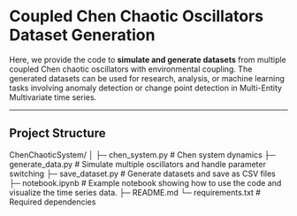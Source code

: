 # Coupled Chen Chaotic Oscillators Dataset Generation

Here, we provide the code to **simulate and generate datasets** from multiple coupled Chen chaotic oscillators with environmental coupling. The generated datasets can be used for research, analysis, or machine learning tasks involving anomaly detection or change point detection in Multi-Entity Multivariate time series.

---

## Project Structure
ChenChaoticSystem/
│
├─ chen_system.py # Chen system dynamics
├─ generate_data.py # Simulate multiple oscillators and handle parameter switching
├─ save_dataset.py # Generate datasets and save as CSV files
├─ notebook.ipynb # Example notebook showing how to use the code and visualize the time series data.
├─ README.md
└─ requirements.txt # Required dependencies
